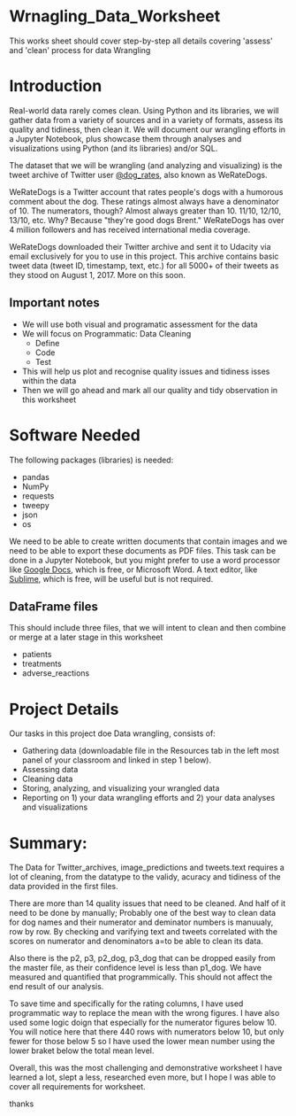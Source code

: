 # Wrnagling_Data_Worksheet
This works sheet should cover step-by-step all details covering 'assess' and 'clean' process for data Wrangling


# Introduction
Real-world data rarely comes clean. Using Python and its libraries, we will gather data from a variety of sources and in a variety of formats, assess its quality and tidiness, then clean it. 
We will document our wrangling efforts in a Jupyter Notebook, plus showcase them through analyses and visualizations using Python (and its libraries) and/or SQL.

The dataset that we will be wrangling (and analyzing and visualizing) is the tweet archive of Twitter user [@dog_rates](https://twitter.com/dog_rates), also known as WeRateDogs. 

WeRateDogs is a Twitter account that rates people's dogs with a humorous comment about the dog. These ratings almost always have a denominator of 10. The numerators, though? Almost always greater than 10. 11/10, 12/10, 13/10, etc. Why? Because "they're good dogs Brent." WeRateDogs has over 4 million followers and has received international media coverage.

WeRateDogs downloaded their Twitter archive and sent it to Udacity via email exclusively for you to use in this project. This archive contains basic tweet data (tweet ID, timestamp, text, etc.) for all 5000+ of their tweets as they stood on August 1, 2017. More on this soon.

## Important notes
- We will use both visual and programatic assessment for the data
- We will focus on Programmatic: Data Cleaning 
  - Define
  - Code 
  - Test
- This will help us plot and recognise quality issues and tidiness isses within the data 
- Then we will go ahead and mark all our quality and tidy observation in this worksheet



# Software Needed


The following packages (libraries) is needed:
- pandas
- NumPy
- requests
- tweepy
- json
- os


We need to be able to create written documents that contain images and we need to be able to export these documents as PDF files. This task can be done in a Jupyter Notebook, but you might prefer to use a word processor like [Google Docs](https://www.google.com/docs/about/), which is free, or Microsoft Word.
A text editor, like [Sublime](https://www.sublimetext.com/), which is free, will be useful but is not required.



## DataFrame files 
This should include three files, that we will intent to clean and then combine or merge at a later stage in this worksheet
- patients 
- treatments 
- adverse_reactions 


# Project Details

Our tasks in this project doe Data wrangling, consists of:
- Gathering data (downloadable file in the Resources tab in the left most panel of your classroom and linked in step 1 below).
- Assessing data
- Cleaning data
- Storing, analyzing, and visualizing your wrangled data
- Reporting on 1) your data wrangling efforts and 2) your data analyses and visualizations



# Summary:

The Data for Twitter_archives, image_predictions and tweets.text requires a lot of cleaning, from the datatype to the validy, acuracy and tidiness of the data provided in the first files.

There are more than 14 quality issues that need to be cleaned. And half of it need to be done by manually;
Probably one of the best way to clean data for dog names and their numerator and deminator numbers is manuualy, row by row. By checking and varifying text and tweets correlated with the scores on numerator and denominators a=to be able to clean its data.

Also there is the p2, p3, p2_dog, p3_dog that can be dropped easily from the master file, as their confidence level is less than p1_dog. We have measured and quantified that programmically. This should not affect the end result of our analysis.

To save time and specifically for the rating columns, I have used programmatic way to replace the mean with the wrong figures.
I have also used some logic doign that especially for the numerator figures below 10. 
You will notice here that there 440 rows with numerators below 10, but only fewer for those below 5 so I have used the lower mean number using the lower braket below the total mean level.


Overall, this was the most challenging and demonstrative worksheet I have learned a lot, slept a less, researched even more, but I hope I was able to cover all requirements for worksheet.


thanks
